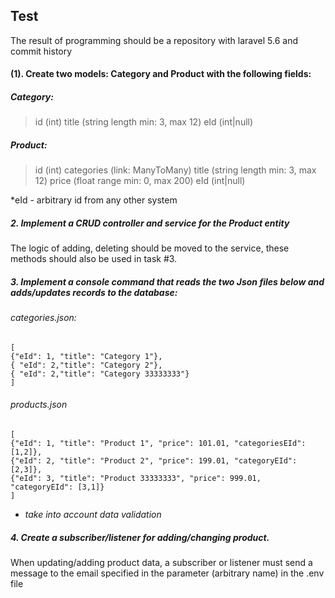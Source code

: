 ## Test
The result of programming should be a repository with laravel 5.6 and commit history
#### (1). Create two models: Category and Product with the following fields:

##### Category:
>id (int)
title (string length min: 3, max 12)
eId (int|null)

##### Product:
>id (int)
categories (link: ManyToMany)
title (string length min: 3, max 12)
price (float range min: 0, max 200)
eId (int|null)

*eId - arbitrary id from any other system

##### 2. Implement a CRUD controller and service for the Product entity

The logic of adding, deleting should be moved to the service, these methods should also be used in task #3.

##### 3. Implement a console command that reads the two Json files below and adds/updates records to the database:

###### categories.json:
`[`   
`{"eId": 1, "title": "Category 1"},`   
`{ "eId": 2,"title": "Category 2"},`   
`{ "eId": 2,"title": "Category 33333333"}`   
`]`

###### products.json
`[`   
`{"eId": 1, "title": "Product 1", "price": 101.01, "categoriesEId": [1,2]},`   
`{"eId": 2, "title": "Product 2", "price": 199.01, "categoryEId": [2,3]},`   
`{"eId": 3, "title": "Product 33333333", "price": 999.01, "categoryEId": [3,1]}`   
`]`

* *take into account data validation*

##### 4. Create a subscriber/listener for adding/changing product.

When updating/adding product data, a subscriber or listener must send a message to the email specified in the parameter (arbitrary name) in the .env file